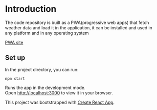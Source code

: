 # Introduction
The code repository is built as a PWA(progressive web apps) that fetch weather data and load it in the application, it can be installed and used in any platform and in any operating system


[PWA site](https://fascinating-blancmange-fddc43.netlify.app)

## Set up

In the project directory, you can run:

 `npm start`

Runs the app in the development mode.\
Open [http://localhost:3000](http://localhost:3000) to view it in your browser.


This project was bootstrapped with [Create React App](https://github.com/facebook/create-react-app).